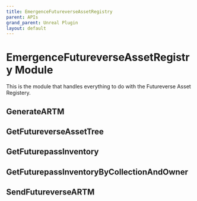 ```yaml
---
title: EmergenceFutureverseAssetRegistry
parent: APIs
grand_parent: Unreal Plugin
layout: default
---
```


# EmergenceFutureverseAssetRegistry Module

This is the module that handles everything to do with the Futureverse Asset Registery.

## GenerateARTM

## GetFutureverseAssetTree

## GetFuturepassInventory

## GetFuturepassInventoryByCollectionAndOwner

## SendFutureverseARTM
